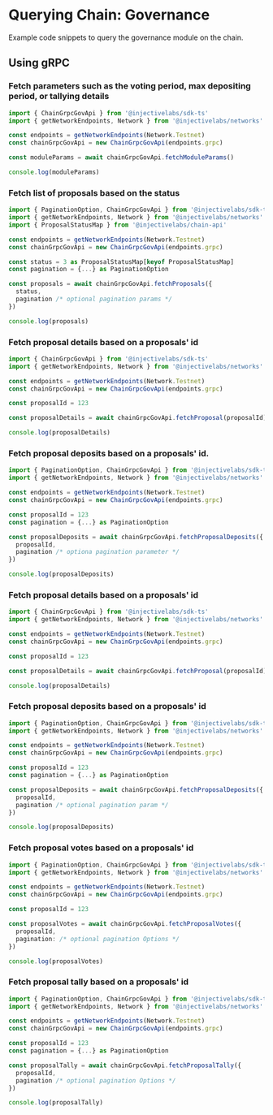 # Querying Chain: Governance

Example code snippets to query the governance module on the chain.

## Using gRPC

### Fetch parameters such as the voting period, max depositing period, or tallying details

```ts
import { ChainGrpcGovApi } from '@injectivelabs/sdk-ts'
import { getNetworkEndpoints, Network } from '@injectivelabs/networks'

const endpoints = getNetworkEndpoints(Network.Testnet)
const chainGrpcGovApi = new ChainGrpcGovApi(endpoints.grpc)

const moduleParams = await chainGrpcGovApi.fetchModuleParams()

console.log(moduleParams)
```

### Fetch list of proposals based on the status

```ts
import { PaginationOption, ChainGrpcGovApi } from '@injectivelabs/sdk-ts'
import { getNetworkEndpoints, Network } from '@injectivelabs/networks'
import { ProposalStatusMap } from '@injectivelabs/chain-api'

const endpoints = getNetworkEndpoints(Network.Testnet)
const chainGrpcGovApi = new ChainGrpcGovApi(endpoints.grpc)

const status = 3 as ProposalStatusMap[keyof ProposalStatusMap]
const pagination = {...} as PaginationOption

const proposals = await chainGrpcGovApi.fetchProposals({
  status,
  pagination /* optional pagination params */
})

console.log(proposals)
```

### Fetch proposal details based on a proposals' id

```ts
import { ChainGrpcGovApi } from '@injectivelabs/sdk-ts'
import { getNetworkEndpoints, Network } from '@injectivelabs/networks'

const endpoints = getNetworkEndpoints(Network.Testnet)
const chainGrpcGovApi = new ChainGrpcGovApi(endpoints.grpc)

const proposalId = 123

const proposalDetails = await chainGrpcGovApi.fetchProposal(proposalId)

console.log(proposalDetails)
```

### Fetch proposal deposits based on a proposals' id.

```ts
import { PaginationOption, ChainGrpcGovApi } from '@injectivelabs/sdk-ts'
import { getNetworkEndpoints, Network } from '@injectivelabs/networks'

const endpoints = getNetworkEndpoints(Network.Testnet)
const chainGrpcGovApi = new ChainGrpcGovApi(endpoints.grpc)

const proposalId = 123
const pagination = {...} as PaginationOption

const proposalDeposits = await chainGrpcGovApi.fetchProposalDeposits({
  proposalId,
  pagination /* optiona pagination parameter */
})

console.log(proposalDeposits)
```

### Fetch proposal details based on a proposals' id

```ts
import { ChainGrpcGovApi } from '@injectivelabs/sdk-ts'
import { getNetworkEndpoints, Network } from '@injectivelabs/networks'

const endpoints = getNetworkEndpoints(Network.Testnet)
const chainGrpcGovApi = new ChainGrpcGovApi(endpoints.grpc)

const proposalId = 123

const proposalDetails = await chainGrpcGovApi.fetchProposal(proposalId)

console.log(proposalDetails)
```

### Fetch proposal deposits based on a proposals' id

```ts
import { PaginationOption, ChainGrpcGovApi } from '@injectivelabs/sdk-ts'
import { getNetworkEndpoints, Network } from '@injectivelabs/networks'

const endpoints = getNetworkEndpoints(Network.Testnet)
const chainGrpcGovApi = new ChainGrpcGovApi(endpoints.grpc)

const proposalId = 123
const pagination = {...} as PaginationOption

const proposalDeposits = await chainGrpcGovApi.fetchProposalDeposits({
  proposalId,
  pagination /* optional pagination param */
})

console.log(proposalDeposits)
```

### Fetch proposal votes based on a proposals' id

```ts
import { PaginationOption, ChainGrpcGovApi } from '@injectivelabs/sdk-ts'
import { getNetworkEndpoints, Network } from '@injectivelabs/networks'

const endpoints = getNetworkEndpoints(Network.Testnet)
const chainGrpcGovApi = new ChainGrpcGovApi(endpoints.grpc)

const proposalId = 123

const proposalVotes = await chainGrpcGovApi.fetchProposalVotes({
  proposalId,
  pagination: /* optional pagination Options */
})

console.log(proposalVotes)
```

### Fetch proposal tally based on a proposals' id

```ts
import { PaginationOption, ChainGrpcGovApi } from '@injectivelabs/sdk-ts'
import { getNetworkEndpoints, Network } from '@injectivelabs/networks'

const endpoints = getNetworkEndpoints(Network.Testnet)
const chainGrpcGovApi = new ChainGrpcGovApi(endpoints.grpc)

const proposalId = 123
const pagination = {...} as PaginationOption

const proposalTally = await chainGrpcGovApi.fetchProposalTally({
  proposalId,
  pagination /* optional pagination Options */
})

console.log(proposalTally)
```
